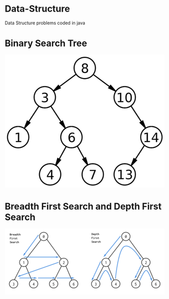# Data-Structure
Data Structure problems coded in java

# Binary Search Tree
<img src="/images/bst.png"/>

# Breadth First Search and Depth First Search
<img src="/images/bfs_dfs.png"/>

